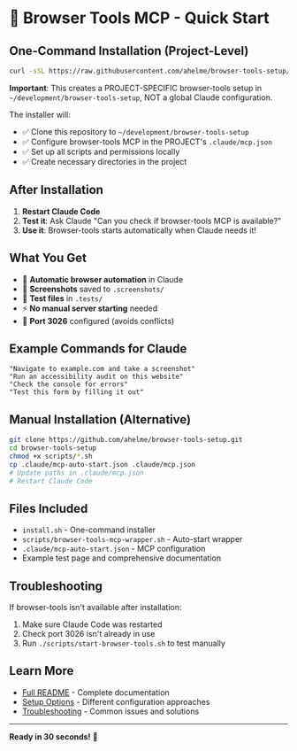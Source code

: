 # 🚀 Browser Tools MCP - Quick Start

## One-Command Installation (Project-Level)

```bash
curl -sSL https://raw.githubusercontent.com/ahelme/browser-tools-setup/main/install.sh | bash
```

**Important**: This creates a PROJECT-SPECIFIC browser-tools setup in `~/development/browser-tools-setup`, NOT a global Claude configuration.

The installer will:
- ✅ Clone this repository to `~/development/browser-tools-setup`
- ✅ Configure browser-tools MCP in the PROJECT's `.claude/mcp.json`
- ✅ Set up all scripts and permissions locally
- ✅ Create necessary directories in the project

## After Installation

1. **Restart Claude Code**
2. **Test it**: Ask Claude "Can you check if browser-tools MCP is available?"
3. **Use it**: Browser-tools starts automatically when Claude needs it!

## What You Get

- 🤖 **Automatic browser automation** in Claude
- 📸 **Screenshots** saved to `.screenshots/`
- 🧪 **Test files** in `.tests/`
- ⚡ **No manual server starting** needed
- 🔧 **Port 3026** configured (avoids conflicts)

## Example Commands for Claude

```
"Navigate to example.com and take a screenshot"
"Run an accessibility audit on this website"
"Check the console for errors"
"Test this form by filling it out"
```

## Manual Installation (Alternative)

```bash
git clone https://github.com/ahelme/browser-tools-setup.git
cd browser-tools-setup
chmod +x scripts/*.sh
cp .claude/mcp-auto-start.json .claude/mcp.json
# Update paths in .claude/mcp.json
# Restart Claude Code
```

## Files Included

- `install.sh` - One-command installer
- `scripts/browser-tools-mcp-wrapper.sh` - Auto-start wrapper
- `.claude/mcp-auto-start.json` - MCP configuration
- Example test page and comprehensive documentation

## Troubleshooting

If browser-tools isn't available after installation:
1. Make sure Claude Code was restarted
2. Check port 3026 isn't already in use
3. Run `./scripts/start-browser-tools.sh` to test manually

## Learn More

- [Full README](README.md) - Complete documentation
- [Setup Options](SETUP-OPTIONS.md) - Different configuration approaches
- [Troubleshooting](TROUBLESHOOTING.md) - Common issues and solutions

---
**Ready in 30 seconds!** 🎉